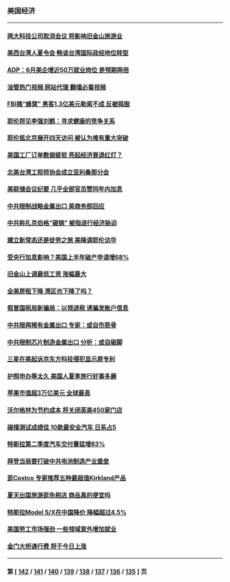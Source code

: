### 美国经济
---
#### [两大科技公司取消会议 将影响旧金山旅游业](../../pages/ncid1078158/n14030090.md?07072045) 
#### [美西台湾人夏令会 畅谈台湾国际政经地位转型](../../pages/ncid1078158/n14029865.md?07072045) 
#### [ADP：6月美企增近50万就业岗位 是预期两倍](../../pages/ncid1078158/n14029715.md?07072045) 
#### [油管热门视频 网站代理 翻墙必看视频](http://138.2.39.72:81/youtube.html?epic-marker?07072045)
#### [FBI捅“蜂窝” 黑客1.3亿美元勒索不成 反被捣毁](../../pages/ncid1078158/n14029762.md?07072045) 
#### [耶伦将见李强刘鹤：寻求健康的竞争关系](../../pages/ncid1078158/n14029757.md?07072045) 
#### [耶伦抵北京展开四天访问 被认为难有重大突破](../../pages/ncid1078158/n14029596.md?07072045) 
#### [美国工厂订单数据疲软 亮起经济衰退红灯？](../../pages/ncid1078158/n14029437.md?07072045) 
#### [北美台湾工程师协会成立亚利桑那分会](../../pages/ncid1078158/n14029124.md?07072045) 
#### [美联储会议纪要 几乎全部官员赞同年内加息](../../pages/ncid1078158/n14029083.md?07072045) 
#### [中共限制战略金属出口 美商务部回应](../../pages/ncid1078158/n14029071.md?07072045) 
#### [中共称扎克伯格“砸锅” 被指进行经济胁迫](../../pages/ncid1078158/n14028986.md?07072045) 
#### [建立新常态还是徒劳之旅 美降调耶伦访华](../../pages/ncid1078158/n14028848.md?07072045) 
#### [受央行加息影响？美国上半年破产申请增68%](../../pages/ncid1078158/n14028719.md?07072045) 
#### [旧金山上调最低工资 涨幅最大](../../pages/ncid1078158/n14028575.md?07072045) 
#### [全美房租下降 湾区也下降了吗？](../../pages/ncid1078158/n14028573.md?07072045) 
#### [假冒国税局新骗局：以领退税 诱骗发账户信息](../../pages/ncid1078158/n14028531.md?07072045) 
#### [中共限两稀有金属出口 专家：或自伤筋骨](../../pages/ncid1078158/n14028207.md?07072045) 
#### [中共限制芯片制造金属出口 分析：或自砸脚](../../pages/ncid1078158/n14027664.md?07072045) 
#### [三星在美起诉京东方科技侵犯显示屏专利](../../pages/ncid1078158/n14027631.md?07072045) 
#### [护照申办等太久 美国人夏季旅行好事多磨](../../pages/ncid1078158/n14027590.md?07072045) 
#### [苹果市值超3万亿美元 全球最高](../../pages/ncid1078158/n14027279.md?07072045) 
#### [沃尔格林为节约成本 将关闭英美450家门店](../../pages/ncid1078158/n14027026.md?07072045) 
#### [碰撞测试成绩佳 10款最安全汽车 日系占5](../../pages/ncid1078158/n14018608.md?07072045) 
#### [特斯拉第二季度汽车交付量猛增83%](../../pages/ncid1078158/n14026952.md?07072045) 
#### [拜登当局要打破中共电池制造产业堡垒](../../pages/ncid1078158/n14026042.md?07072045) 
#### [逛Costco 专家推荐五种最超值Kirkland产品](../../pages/ncid1078158/n14016359.md?07072045) 
#### [夏天出国旅游逛免税店 商品真的便宜吗](../../pages/ncid1078158/n14023944.md?07072045) 
#### [特斯拉Model S/X在中国降价 降幅超过4.5%](../../pages/ncid1078158/n14026453.md?07072045) 
#### [美国劳工市场强劲 一些领域意外增加就业](../../pages/ncid1078158/n14026435.md?07072045) 
#### [金门大桥通行费 将于今日上涨](../../pages/ncid1078158/n14026207.md?07072045) 

---
#### 第 [ [142](./142.md?07072045) / [141](./141.md?07072045) / [140](./140.md?07072045) / [139](./139.md?07072045) / [138](./138.md?07072045) / [137](./137.md?07072045) / [136](./136.md?07072045) / [135](./135.md?07072045) ] 页
